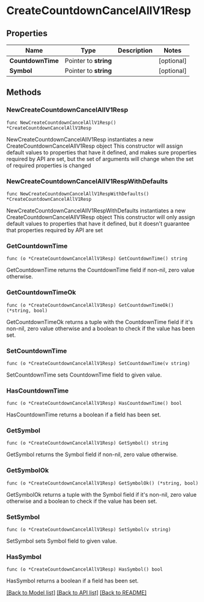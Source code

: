 # CreateCountdownCancelAllV1Resp

## Properties

Name | Type | Description | Notes
------------ | ------------- | ------------- | -------------
**CountdownTime** | Pointer to **string** |  | [optional] 
**Symbol** | Pointer to **string** |  | [optional] 

## Methods

### NewCreateCountdownCancelAllV1Resp

`func NewCreateCountdownCancelAllV1Resp() *CreateCountdownCancelAllV1Resp`

NewCreateCountdownCancelAllV1Resp instantiates a new CreateCountdownCancelAllV1Resp object
This constructor will assign default values to properties that have it defined,
and makes sure properties required by API are set, but the set of arguments
will change when the set of required properties is changed

### NewCreateCountdownCancelAllV1RespWithDefaults

`func NewCreateCountdownCancelAllV1RespWithDefaults() *CreateCountdownCancelAllV1Resp`

NewCreateCountdownCancelAllV1RespWithDefaults instantiates a new CreateCountdownCancelAllV1Resp object
This constructor will only assign default values to properties that have it defined,
but it doesn't guarantee that properties required by API are set

### GetCountdownTime

`func (o *CreateCountdownCancelAllV1Resp) GetCountdownTime() string`

GetCountdownTime returns the CountdownTime field if non-nil, zero value otherwise.

### GetCountdownTimeOk

`func (o *CreateCountdownCancelAllV1Resp) GetCountdownTimeOk() (*string, bool)`

GetCountdownTimeOk returns a tuple with the CountdownTime field if it's non-nil, zero value otherwise
and a boolean to check if the value has been set.

### SetCountdownTime

`func (o *CreateCountdownCancelAllV1Resp) SetCountdownTime(v string)`

SetCountdownTime sets CountdownTime field to given value.

### HasCountdownTime

`func (o *CreateCountdownCancelAllV1Resp) HasCountdownTime() bool`

HasCountdownTime returns a boolean if a field has been set.

### GetSymbol

`func (o *CreateCountdownCancelAllV1Resp) GetSymbol() string`

GetSymbol returns the Symbol field if non-nil, zero value otherwise.

### GetSymbolOk

`func (o *CreateCountdownCancelAllV1Resp) GetSymbolOk() (*string, bool)`

GetSymbolOk returns a tuple with the Symbol field if it's non-nil, zero value otherwise
and a boolean to check if the value has been set.

### SetSymbol

`func (o *CreateCountdownCancelAllV1Resp) SetSymbol(v string)`

SetSymbol sets Symbol field to given value.

### HasSymbol

`func (o *CreateCountdownCancelAllV1Resp) HasSymbol() bool`

HasSymbol returns a boolean if a field has been set.


[[Back to Model list]](../README.md#documentation-for-models) [[Back to API list]](../README.md#documentation-for-api-endpoints) [[Back to README]](../README.md)


